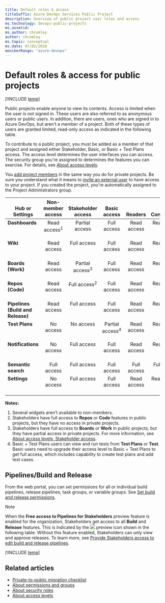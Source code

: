```yaml
---
title: Default roles & access
titleSuffix: Azure DevOps Services Public Project
description: Overview of public project user roles and access
ms.technology: devops-public-projects
ms.assetid:
ms.author: chcomley
author: chcomley
ms.topic: conceptual
ms.date: 07/02/2018
monikerRange: "azure-devops"
---
```


# Default roles & access for public projects

[!INCLUDE [temp](includes/version-public-projects.md)]

Public projects enable anyone to view its contents. Access is limited when the user is not signed in. These users are also referred to as anonymous users or public users. In addition, there are users, ones who are signed in to Azure DevOps, but aren't a member of a project. Both of these types of users are granted limited, read-only access as indicated in the following table.

To contribute to a public project, you must be added as a member of that project and assigned either Stakeholder, Basic, or Basic + Test Plans access. The access level determines the user interfaces you can access. The security group you're assigned to determines the features you can exercise. For details, see [About access levels](../security/access-levels.md).

You [add project members](../accounts/add-organization-users.md) in the same way you do for private projects. Be sure you understand what it means to [invite an external user](../accounts/add-external-user.md) to have access to your project. If you created the project, you're automatically assigned to the Project Administrators group.

<table>
<tr valign="bottom">
<th width="14%">Hub or Settings</th>
<th width="15%">Non-member access</th>
<th width="15%">Stakeholder access</th>
<th width="14%">Basic access</th>
<th width="14%">Readers</th>
<th width="16%">Contributors</th>
<th width="18%">Project Admins</th>
</tr>
<tbody valign="top" align="center">

<tr>
<td align="left"><strong>Dashboards</strong></td>
<td>Read access<sup>1</sup></td>
<td>Partial access</td>
<td>Full access</td>
<td>Read access</td>
<td>Read-Write</td>
<td>Read-Write-Administer</td>
</tr>

<tr>
<td align="left"><strong>Wiki</strong></td>
<td>Read access</td>
<td>Full access</td>
<td>Full access</td>
<td>Read access</td>
<td>Read-Write</td>
<td>Read-Write-Administer</td>
</tr>

<tr>
<td align="left"><strong>Boards (Work)</strong></td>
<td>Read access</td>
<td>Partial access<sup>3</sup></td>
<td>Full access</td>
<td>Read access</td>
<td>Read-Write</td>
<td>Read-Write-Administer</td>
</tr>
<tr>
<td align="left"><strong>Repos (Code)</strong></td>
<td>Read access</td>
<td>Full access<sup>2</sup></td>
<td>Full access</td>
<td>Read access</td>
<td>Read-Write</td>
<td>Read-Write-Administer</td>
</tr>

<tr>
<td align="left"><strong>Pipelines (Build and Release)</strong></td>
<td>Read access</td>
<td>Full access</td>
<td>Full access</td>
<td>Read access</td>
<td>Read-Write</td>
<td>Read-Write-Administer</td>
</tr>

<tr>
<td align="left"><strong>Test Plans</strong></td>
<td>No access</td>
<td>No access</td>
<td>Partial access<sup>4</sup></td>
<td>Read access</td>
<td>Read-Write</td>
<td>Read-Write-Administer</td>
</tr>

<tr>
<td align="left"><strong>Notifications</strong></td>
<td>No access</td>
<td>Full access</td>
<td>Full access</td>
<td>Read access</td>
<td>Read-Write</td>
<td>Read-Write-Administer</td>
</tr>

<tr>
<td align="left"><strong>Semantic search</strong></td>
<td>Full access</td>
<td>Full access</td>
<td>Full access</td>
<td>Full access</td>
<td>Full access</td>
<td>Full access</td>
</tr>

<tr>
<td align="left"><strong>Settings</strong></td>
<td>No access</td>
<td>Full access</td>
<td>Full access</td>
<td>Read access</td>
<td>Read access</td>
<td>Read-Write-Administer</td>
</tr>

</tbody>
</table>

**Notes:**

1. Several widgets aren't available to non-members.
2. Stakeholders have full access to **Repos** or **Code** features in public projects, but they have no access in private projects.
3. Stakeholders have full access to **Boards** or **Work** in public projects, but they have partial access in private projects. For more information, see [About access levels, Stakeholder access](../security/access-levels.md#stakeholder-access).
4. Basic + Test Plans users can view and run tests from **Test Plans** or **Test**. Basic users need to upgrade their access level to Basic + Test Plans to get full access, which includes capability to create test plans and add test cases.

## Pipelines/Build and Release

From the web portal, you can set permissions for all or individual build pipelines, release pipelines, task groups, or variable groups. See [Set build and release permissions](../../pipelines/policies/set-permissions.md).

> [!NOTE]  
>  When the **Free access to Pipelines for Stakeholders** preview feature is enabled for the organization, Stakeholders get access to all **Build** and **Release** features. This is indicated by the ![](../../media/icons/preview.png) preview icon shown in the following table. Without this feature enabled, Stakeholders can only view and approve releases. To learn more, see [Provide Stakeholders access to edit build and release pipelines](../security/provide-stakeholder-pipeline-access.md).

[!INCLUDE [temp](../security/includes/pipelines-cloud.md)]

## Related articles

- [Private-to-public migration checklist](migration-checklist.md)
- [About permissions and groups](../security/about-permissions.md)
- [About security roles](../security/about-security-roles.md)
- [About access levels](../security/access-levels.md)
